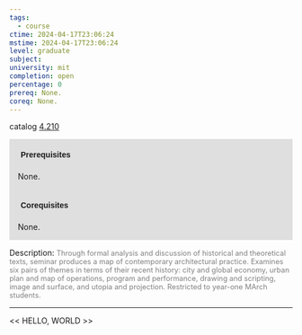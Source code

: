 ```yaml
---
tags:
  - course
ctime: 2024-04-17T23:06:24
mstime: 2024-04-17T23:06:24
level: graduate
subject: 
university: mit
completion: open
percentage: 0
prereq: None.
coreq: None.
---
```


catalog [4.210](http://student.mit.edu/catalog/m4b.html#4.210)

<span style="display: block; padding: 15px; background-color: rgb(100, 100, 100, 0.2);"><font id="m_prereq3060_0" style="display: block; font-family: Arial, sans-serif; font-weight: bold; padding: 5px">Prerequisites</font><br><span id="prereq3060_0">None.</span></span>
<span style="display: block; padding: 15px; background-color: rgb(100, 100, 100, 0.2);"><font id="m_coreq3060_0" style="display: block; font-family: Arial, sans-serif; font-weight: bold; padding: 5px">Corequisites</font><br><span id="coreq3060_0">None.</span></span>

<font style="">Description:</font>
<font style="color: grey; font-size: 0.8rem;">Through formal analysis and discussion of historical and theoretical texts, seminar produces a map of contemporary architectural practice. Examines six pairs of themes in terms of their recent history: city and global economy, urban plan and map of operations, program and performance, drawing and scripting, image and surface, and utopia and projection. Restricted to year-one MArch students.</font>



---

<< HELLO, WORLD >>
